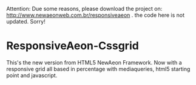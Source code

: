 Attention: Due some reasons, please download the project on: http://www.newaeonweb.com.br/responsiveaeon . the code here is not updated.
Sorry!

ResponsiveAeon-Cssgrid
======================
This's the new version from HTML5 NewAeon Framework. Now with a responsive grid all based in percentage with mediaqueries, html5 starting point and javascript.